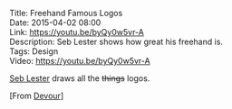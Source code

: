 Title: Freehand Famous Logos  
Date: 2015-04-02 08:00  
Link: https://youtu.be/byQy0w5vr-A  
Description: Seb Lester shows how great his freehand is.  
Tags: Design  
Video: https://youtu.be/byQy0w5vr-A  

[Seb Lester][seblester] draws all the <s>things</s> logos.

[From [Devour][devour]]

[devour]: http://devour.com/video/freehand-famous-logos/ "Source post on Devour"
[seblester]: http://www.seblester.com/ "Seb Lester's website"
